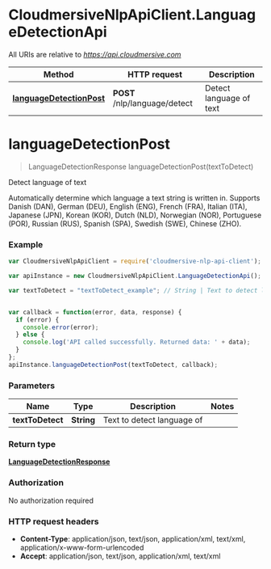 # CloudmersiveNlpApiClient.LanguageDetectionApi

All URIs are relative to *https://api.cloudmersive.com*

Method | HTTP request | Description
------------- | ------------- | -------------
[**languageDetectionPost**](LanguageDetectionApi.md#languageDetectionPost) | **POST** /nlp/language/detect | Detect language of text


<a name="languageDetectionPost"></a>
# **languageDetectionPost**
> LanguageDetectionResponse languageDetectionPost(textToDetect)

Detect language of text

Automatically determine which language a text string is written in.  Supports Danish (DAN), German (DEU), English (ENG), French (FRA), Italian (ITA), Japanese (JPN), Korean (KOR), Dutch (NLD), Norwegian (NOR), Portuguese (POR), Russian (RUS), Spanish (SPA), Swedish (SWE), Chinese (ZHO).

### Example
```javascript
var CloudmersiveNlpApiClient = require('cloudmersive-nlp-api-client');

var apiInstance = new CloudmersiveNlpApiClient.LanguageDetectionApi();

var textToDetect = "textToDetect_example"; // String | Text to detect language of


var callback = function(error, data, response) {
  if (error) {
    console.error(error);
  } else {
    console.log('API called successfully. Returned data: ' + data);
  }
};
apiInstance.languageDetectionPost(textToDetect, callback);
```

### Parameters

Name | Type | Description  | Notes
------------- | ------------- | ------------- | -------------
 **textToDetect** | **String**| Text to detect language of | 

### Return type

[**LanguageDetectionResponse**](LanguageDetectionResponse.md)

### Authorization

No authorization required

### HTTP request headers

 - **Content-Type**: application/json, text/json, application/xml, text/xml, application/x-www-form-urlencoded
 - **Accept**: application/json, text/json, application/xml, text/xml

